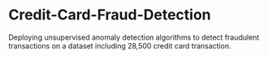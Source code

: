 # Credit-Card-Fraud-Detection
Deploying unsupervised anomaly detection algorithms to detect fraudulent transactions on a dataset including 28,500 credit card transaction.

